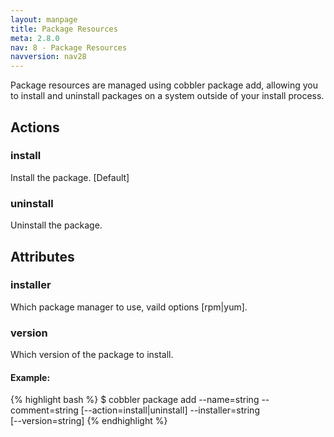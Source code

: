 ```yaml
---
layout: manpage
title: Package Resources
meta: 2.8.0
nav: 8 - Package Resources
navversion: nav28
---
```


Package resources are managed using cobbler package add, allowing you to install and uninstall packages on a system
outside of your install process.

## Actions

### install
Install the package. [Default]

### uninstall
Uninstall the package.

## Attributes

### installer
Which package manager to use, vaild options [rpm|yum].

### version
Which version of the package to install.

#### Example:
{% highlight bash %}
$ cobbler package add --name=string --comment=string [--action=install|uninstall] --installer=string \
[--version=string]
{% endhighlight %}
